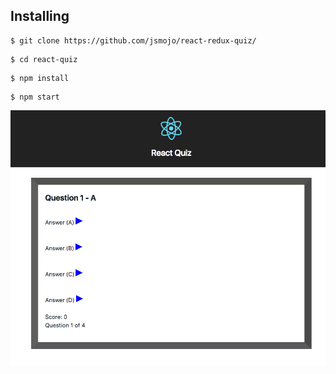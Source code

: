 ## Installing

```
$ git clone https://github.com/jsmojo/react-redux-quiz/
```

```
$ cd react-quiz
```

```
$ npm install 
```

```
$ npm start 
```

![alt tag](https://github.com/jsmojo/React-Quiz/blob/master/src/images/demo.png)